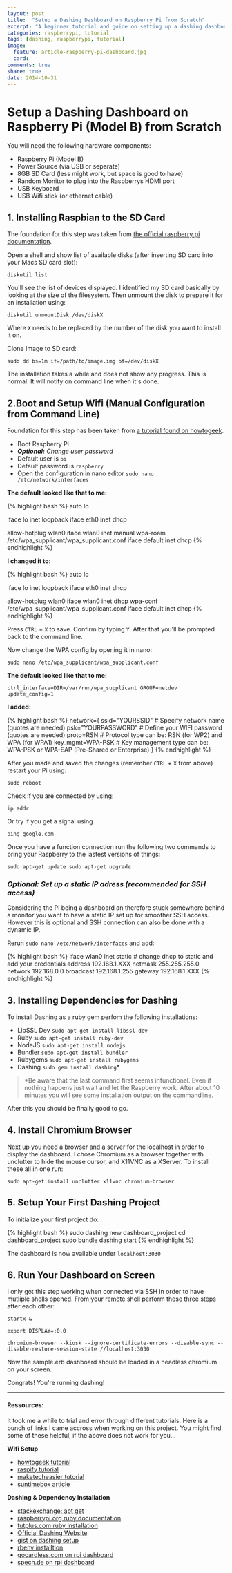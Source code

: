 ```yaml
---
layout: post
title:  "Setup a Dashing Dashboard on Raspberry Pi from Scratch"
excerpt: "A beginner tutorial and guide on setting up a dashing dashboard on a raspberry pi, starting completly from scratch."
categories: raspberrypi, tutorial
tags: [dashing, raspberrypi, tutorial]
image:
  feature: article-raspberry-pi-dashboard.jpg
  card:
comments: true
share: true
date: 2014-10-31
---
```


# Setup a Dashing Dashboard on Raspberry Pi (Model B) from Scratch

You will need the following hardware components:

 * Raspberry Pi (Model B)
 * Power Source (via USB or separate)
 * 8GB SD Card (less might work, but space is good to have)
 * Random Monitor to plug into the Raspberrys HDMI port
 * USB Keyboard
 * USB Wifi stick (or ethernet cable)

## 1. Installing Raspbian to the SD Card

The foundation for this step was taken from [the official raspberry pi documentation](//www.raspberrypi.org/documentation/installation/installing-images/mac.md).

Open a shell and show list of available disks (after inserting SD card into your Macs SD card slot):

`diskutil list`

You'll see the list of devices displayed. I identified my SD card basically by looking at the size of the filesystem.
Then unmount the disk to prepare it for an installation using:

`diskutil unmountDisk /dev/diskX`

Where `X` needs to be replaced by the number of the disk you want to install it on.

Clone Image to SD card:

`sudo dd bs=1m if=/path/to/image.img of=/dev/diskX`

The installation takes a while and does not show any progress. This is normal. It will notify on command line when it's done.


## 2.Boot and Setup Wifi (Manual Configuration from Command Line)

Foundation for this step has been taken from [a tutorial found on howtogeek](//www.howtogeek.com/167425/how-to-setup-wi-fi-on-your-raspberry-pi-via-the-command-line/).

 * Boot Raspberry Pi
 * ***Optional:** Change user password*
 * Default user is `pi`
 * Default password is `raspberry`
 * Open the configuration in nano editor
 `sudo nano /etc/network/interfaces`

**The default looked like that to me:**

{% highlight bash %}
auto lo

iface lo inet loopback
iface eth0 inet dhcp

allow-hotplug wlan0
iface wlan0 inet manual
wpa-roam /etc/wpa_supplicant/wpa_supplicant.conf
iface default inet dhcp
{% endhighlight %}

**I changed it to:**

{% highlight bash %}
auto lo

iface lo inet loopback
iface eth0 inet dhcp

allow-hotplug wlan0
iface wlan0 inet dhcp
wpa-conf /etc/wpa_supplicant/wpa_supplicant.conf
iface default inet dhcp
{% endhighlight %}

Press `CTRL` + `X` to save. Confirm by typing `Y`. After that you'll be prompted back to the command line.

Now change the WPA config by opening it in nano:

`sudo nano /etc/wpa_supplicant/wpa_supplicant.conf`

**The default looked like that to me:**

`
ctrl_interface=DIR=/var/run/wpa_supplicant GROUP=netdev
update_config=1
`

**I added:**

{% highlight bash %}
network={
ssid="YOURSSID"     # Specify network name (quotes are needed)
psk="YOURPASSWORD"  # Define your WIFI password (quotes are needed)
proto=RSN           # Protocol type can be: RSN (for WP2) and WPA (for WPA1)
key_mgmt=WPA-PSK    # Key management type can be: WPA-PSK or WPA-EAP (Pre-Shared or Enterprise)
}
{% endhighlight %}

After you made and saved the changes (remember `CTRL` + `X` from above) restart your Pi using:

`sudo reboot`

Check if you are connected by using:

`ip addr`

Or try if you get a signal using

`ping google.com`

Once you have a function connection run the following two commands to bring your Raspberry to the lastest versions of things:

`
sudo apt-get update
sudo apt-get upgrade
`


### *Optional: Set up a static IP adress (recommended for SSH access)*

Considering the Pi being a dashboard an therefore stuck somewhere behind a monitor you want to have a static IP set up for smoother SSH access. However this is optional and SSH connection can also be done with a dynamic IP.

Rerun  `sudo nano /etc/network/interfaces` and add:

{% highlight bash %}
iface wlan0 inet static # change dhcp to static and add your credentials
address 192.168.1.XXX
netmask 255.255.255.0  
network 192.168.0.0
broadcast 192.168.1.255
gateway 192.168.1.XXX
{% endhighlight %}

## 3. Installing Dependencies for Dashing

To install Dashing as a ruby gem perfom the following installations:

* LibSSL Dev `sudo apt-get install libssl-dev`
* Ruby `sudo apt-get install ruby-dev`
* NodeJS `sudo apt-get install nodejs`
* Bundler `sudo apt-get install bundler`
* Rubygems `sudo apt-get install rubygems`
* Dashing `sudo gem install dashing`*

> *Be aware that the last command first seems infunctional. Even if nothing happens just wait and let the Raspberry work. After about 10 minutes you will see some installation output on the commandline.


After this you should be finally good to go.



## 4. Install Chromium Browser

Next up you need a browser and a server for the localhost in order to display the dashboard. I chose Chromium as a browser together with unclutter to hide the mouse cursor, and X11VNC as a XServer. To install these all in one run:

`sudo apt-get install unclutter x11vnc chromium-browser`


## 5. Setup Your First Dashing Project

To initialize your first project do:

{% highlight bash %}
sudo dashing new dashboard_project
cd dashboard_project
sudo bundle
dashing start
{% endhighlight %}

The dashboard is now available under `localhost:3030`


## 6. Run Your Dashboard on Screen

I only got this step working when connected via SSH in order to have mutliple shells opened. From your remote shell perform these three steps after each other:

`startx &`

`export DISPLAY=:0.0`

`chromium-browser --kiosk --ignore-certificate-errors --disable-sync
--disable-restore-session-state //localhost:3030`

Now the sample.erb dashboard should be loaded in a headless chromium on your screen.

Congrats! You're running dashing!


---


#### Ressources:

It took me a while to trial and error through different tutorials. Here is a bunch of links I came accross when working on this project. You might find some of these helpful, if the above does not work for you...

**Wifi Setup**

* [howtogeek tutorial](//www.howtogeek.com/167425/how-to-setup-wi-fi-on-your-raspberry-pi-via-the-command-line/)
* [raspify tutorial](//www.raspyfi.com/wi-fi-on-raspberry-pi-a-simple-guide/)
* [maketecheasier tutorial](//www.maketecheasier.com/setup-wifi-on-raspberry-pi/)
* [suntimebox article](//www.suntimebox.com/raspberry-pi-tutorial-course/week-3/day2-1-wireless-network-setup/)

**Dashing & Dependency Installation**

 * [stackexchange: apt get](//raspberrypi.stackexchange.com/questions/9307/apt-get-installation-doesnt-work-on-raspberry-pi)
 * [raspberrypi.org ruby documentation](//www.raspberrypi.org/documentation/linux/software/ruby.md)
 * [tutplus.com ruby installation](//computers.tutsplus.com/tutorials/how-to-install-ruby-on-rails-on-raspberry-pi--cms-21421)
 * [Official Dashing Website](//dashing.io/)
 * [gist on dashing setup ](https://gist.github.com/stonehippo/5896381)
 * [rbenv installtion](https://github.com/sstephenson/rbenv)
 * [gocardless.com on rpi dashboard](https://gocardless.com/blog/raspberry-pi-metric-dashboards/)
 * [spech.de on rpi dashboard](//www.spech.de/blog/article/dashboard)
